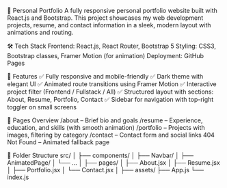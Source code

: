 📁 Personal Portfolio
  A fully responsive personal portfolio website built with React.js and Bootstrap. This project showcases my web development projects, resume, and contact information in a sleek, modern layout with animations and routing.

🛠️ Tech Stack
  Frontend: React.js, React Router, Bootstrap 5
  Styling: CSS3, Bootstrap classes, Framer Motion (for animation)
  Deployment: GitHub Pages

📂 Features
  ✅ Fully responsive and mobile-friendly
  ✅ Dark theme with elegant UI
  ✅ Animated route transitions using Framer Motion
  ✅ Interactive project filter (Frontend / Fullstack / All)
  ✅ Structured layout with sections: About, Resume, Portfolio, Contact
  ✅ Sidebar for navigation with top-right toggler on small screens

🧾 Pages Overview
  /about – Brief bio and goals
  /resume – Experience, education, and skills (with smooth animation)
  /portfolio – Projects with images, filtering by category
  /contact – Contact form and social links
  404 Not Found – Animated fallback page

📁 Folder Structure
  src/
  │
  ├── components/
  │   ├── Navbar/
  │   ├── AnimatedPage/
  │   └── ...
  │
  ├── pages/
  │   ├── About.jsx
  │   ├── Resume.jsx
  │   ├── Portfolio.jsx
  │   └── Contact.jsx
  │
  ├── assets/
  ├── App.js
  └── index.js



